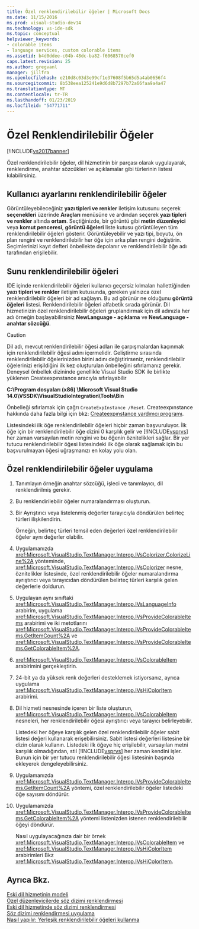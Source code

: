 ```yaml
---
title: Özel renklendirilebilir öğeler | Microsoft Docs
ms.date: 11/15/2016
ms.prod: visual-studio-dev14
ms.technology: vs-ide-sdk
ms.topic: conceptual
helpviewer_keywords:
- colorable items
- language services, custom colorable items
ms.assetid: b4d0ddee-c04b-48dc-ba82-f6068570cef0
caps.latest.revision: 25
ms.author: gregvanl
manager: jillfra
ms.openlocfilehash: e210d8c03d3e99cf1e37608f5b65d5a4ab0656f4
ms.sourcegitcommit: 8b538eea125241e9d6d8b7297b72a66faa9a4a47
ms.translationtype: MT
ms.contentlocale: tr-TR
ms.lasthandoff: 01/23/2019
ms.locfileid: "54771711"
---
```

# <a name="custom-colorable-items"></a>Özel Renklendirilebilir Öğeler
[!INCLUDE[vs2017banner](../../includes/vs2017banner.md)]

Özel renklendirilebilir öğeler, dil hizmetinin bir parçası olarak uygulayarak, renklendirme, anahtar sözcükleri ve açıklamalar gibi türlerinin listesi kılabilirsiniz.  
  
## <a name="user-settings-of-colorable-items"></a>Kullanıcı ayarlarını renklendirilebilir öğeler  
 Görüntüleyebileceğiniz **yazı tipleri ve renkler** iletişim kutusunu seçerek **seçenekleri** üzerinde **Araçları** menüsüne ve ardından seçerek **yazı tipleri ve renkler** altında **ortam**. Seçtiğinizde, bir görüntü gibi **metin düzenleyici** veya **komut penceresi**, **görüntü öğeleri** liste kutusu görüntüleyen tüm renklendirilebilir öğeleri gösterir. Görüntüleyebilir ve yazı tipi, boyutu, ön plan rengini ve renklendirilebilir her öğe için arka plan rengini değiştirin. Seçimlerinizi kayıt defteri önbellekte depolanır ve renklendirilebilir öğe adı tarafından erişilebilir.  
  
## <a name="presentation-of-colorable-items"></a>Sunu renklendirilebilir öğeleri  
 IDE içinde renklendirilebilir öğeleri kullanıcı geçersiz kılmaları hallettiğinden **yazı tipleri ve renkler** iletişim kutusunda, gereken yalnızca özel renklendirilebilir öğeleri bir ad sağlayın. Bu ad görünür ne olduğunu **görüntü öğeleri** listesi. Renklendirilebilir öğeleri alfabetik sırada görünür. Dil hizmetinizin özel renklendirilebilir öğeleri gruplandırmak için dil adınızla her adı örneğin başlayabilirsiniz **NewLanguage - açıklama** ve **NewLanguage - anahtar sözcüğü**.  
  
> [!CAUTION]
>  Dil adı, mevcut renklendirilebilir öğesi adları ile çarpışmalardan kaçınmak için renklendirilebilir öğesi adını içermelidir. Geliştirme sırasında renklendirilebilir öğelerinizden birini adını değiştirirseniz, renklendirilebilir öğelerinizi erişildiğini ilk kez oluşturulan önbelleğini sıfırlamanız gerekir. Deneysel önbellek dizininde genellikle Visual Studio SDK ile birlikte yüklenen Createexpınstance aracıyla sıfırlayabilir  
>   
>  **C:\Program dosyaları (x86) \Microsoft Visual Studio 14.0\VSSDK\VisualStudioIntegration\Tools\Bin**  
>   
>  Önbelleği sıfırlamak için çağrı `CreateExpInstance /Reset`. Createexpınstance hakkında daha fazla bilgi için bkz: [Createexpınstance yardımcı programı](../../extensibility/internals/createexpinstance-utility.md).  
  
 Listesindeki ilk öğe renklendirilebilir öğeleri hiçbir zaman başvuruluyor. İlk öğe için bir renklendirilebilir öğe dizini 0 karşılık gelir ve [!INCLUDE[vsprvs](../../includes/vsprvs-md.md)] her zaman varsayılan metin rengini ve bu öğenin öznitelikleri sağlar. Bir yer tutucu renklendirilebilir öğesi listesindeki ilk öğe olarak sağlamak için bu başvurulmayan öğesi uğraşmanızı en kolay yolu olan.  
  
## <a name="implementing-custom-colorable-items"></a>Özel renklendirilebilir öğeler uygulama  
  
1. Tanımlayın örneğin anahtar sözcüğü, işleci ve tanımlayıcı, dil renklendirilmiş gerekir.  
  
2. Bu renklendirilebilir öğeler numaralandırması oluşturun.  
  
3. Bir Ayrıştırıcı veya listelenmiş değerler tarayıcıyla döndürülen belirteç türleri ilişkilendirin.  
  
    Örneğin, belirteç türleri temsil eden değerleri özel renklendirilebilir öğeler aynı değerler olabilir.  
  
4. Uygulamanızda <xref:Microsoft.VisualStudio.TextManager.Interop.IVsColorizer.ColorizeLine%2A> yönteminde, <xref:Microsoft.VisualStudio.TextManager.Interop.IVsColorizer> nesne, öznitelikler listesinde, özel renklendirilebilir öğeler numaralandırma ayrıştırıcı veya tarayıcıdan döndürülen belirteç türleri karşılık gelen değerlerle doldurun.  
  
5. Uygulayan aynı sınıftaki <xref:Microsoft.VisualStudio.TextManager.Interop.IVsLanguageInfo> arabirim, uygulama <xref:Microsoft.VisualStudio.TextManager.Interop.IVsProvideColorableItems> arabirimi ve iki metotlarını <xref:Microsoft.VisualStudio.TextManager.Interop.IVsProvideColorableItems.GetItemCount%2A> ve <xref:Microsoft.VisualStudio.TextManager.Interop.IVsProvideColorableItems.GetColorableItem%2A>.  
  
6. <xref:Microsoft.VisualStudio.TextManager.Interop.IVsColorableItem> arabirimini gerçekleştirin.  
  
7. 24-bit ya da yüksek renk değerleri desteklemek istiyorsanız, ayrıca uygulama <xref:Microsoft.VisualStudio.TextManager.Interop.IVsHiColorItem> arabirimi.  
  
8. Dil hizmeti nesnesinde içeren bir liste oluşturun, <xref:Microsoft.VisualStudio.TextManager.Interop.IVsColorableItem> nesneleri, her renklendirilebilir öğesi ayrıştırıcı veya tarayıcı belirleyebilir.  
  
    Listedeki her öğeye karşılık gelen özel renklendirilebilir öğeler sabit listesi değeri kullanarak erişebilirsiniz. Sabit listesi değerleri listesine bir dizin olarak kullanın. Listedeki ilk öğeye hiç erişilebilir, varsayılan metni karşılık olmadığından, stil [!INCLUDE[vsprvs](../../includes/vsprvs-md.md)] her zaman kendini işler. Bunun için bir yer tutucu renklendirilebilir öğesi listesinin başında ekleyerek dengeleyebilirsiniz.  
  
9. Uygulamanızda <xref:Microsoft.VisualStudio.TextManager.Interop.IVsProvideColorableItems.GetItemCount%2A> yöntemi, özel renklendirilebilir öğeler listedeki öğe sayısını döndürür.  
  
10. Uygulamanızda <xref:Microsoft.VisualStudio.TextManager.Interop.IVsProvideColorableItems.GetColorableItem%2A> yöntemi listenizden istenen renklendirilebilir öğeyi döndürür.  
  
    Nasıl uygulayacağınıza dair bir örnek <xref:Microsoft.VisualStudio.TextManager.Interop.IVsColorableItem> ve <xref:Microsoft.VisualStudio.TextManager.Interop.IVsHiColorItem> arabirimleri Bkz <xref:Microsoft.VisualStudio.TextManager.Interop.IVsHiColorItem>.  
  
## <a name="see-also"></a>Ayrıca Bkz.  
 [Eski dil hizmetinin modeli](../../extensibility/internals/model-of-a-legacy-language-service.md)   
 [Özel düzenleyicilerde söz dizimi renklendirmesi](../../extensibility/syntax-coloring-in-custom-editors.md)   
 [Eski dil hizmetinde söz dizimi renklendirmesi](../../extensibility/internals/syntax-coloring-in-a-legacy-language-service.md)   
 [Söz dizimi renklendirmesi uygulama](../../extensibility/internals/implementing-syntax-coloring.md)   
 [Nasıl yapılır: Yerleşik renklendirilebilir öğeleri kullanma](../../extensibility/internals/how-to-use-built-in-colorable-items.md)
